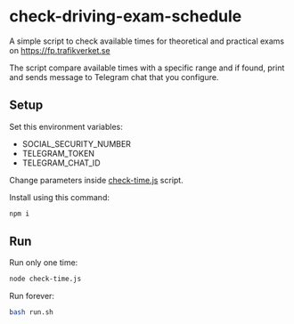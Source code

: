 # check-driving-exam-schedule

A simple script to check available times for theoretical and practical exams on https://fp.trafikverket.se

The script compare available times with a specific range and if found, print and sends message to Telegram chat that you configure.

## Setup

Set this environment variables:

* SOCIAL_SECURITY_NUMBER
* TELEGRAM_TOKEN
* TELEGRAM_CHAT_ID

Change parameters inside [check-time.js](check-time.js) script.

Install using this command:

```bash
npm i
```

## Run

Run only one time:

```bash
node check-time.js
```

Run forever:

```bash
bash run.sh
```
